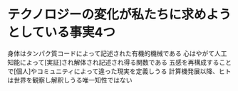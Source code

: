 # テクノロジーの変化が私たちに求めようとしている事実4つ
 身体はタンパク質コードによって記述された有機的機械である
 心はやがて人工知能によって[実証]され解体され記述され得る関数である
 五感を再構成することで[個人]やコミュニティによって違った現実を定義しうる
 計算機発展以降、ヒトは世界を観察し解釈しうる唯一知性ではない
